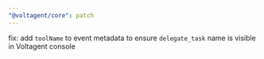 ```yaml
---
"@voltagent/core": patch
---
```


fix: add `toolName` to event metadata to ensure `delegate_task` name is visible in Voltagent console
